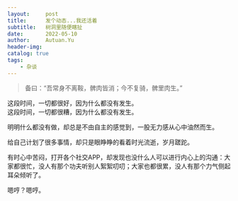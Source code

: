 ```yaml
---
layout:     post
title:      发个动态...我还活着
subtitle:   树洞里随便瞎扯
date:       2022-05-10
author:     Autuan.Yu
header-img: 
catalog: true
tags:
    - 杂谈
---
```


> 备曰：“吾常身不离鞍，髀肉皆消；今不复骑，髀里肉生。”

这段时间，一切都很好，因为什么都没有发生。  
这段时间，一切都很糟，因为什么都没有发生。  

明明什么都没有做，却总是不由自主的感觉到，一股无力感从心中油然而生。  

给自己计划了很多事情，却只是眼睁睁的看着时光流逝，岁月蹉跎。  

有时心中苦闷，打开各个社交APP，却发现也没什么人可以进行内心上的沟通：大家都很忙，没人有那个功夫听别人絮絮叨叨；大家也都很累，没人有那个力气侧起耳朵倾听了。

嗯哼？嗯哼。  
